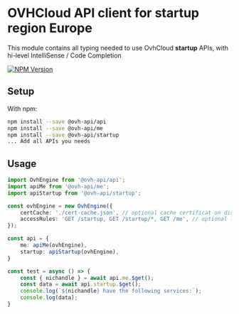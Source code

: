 # OVHCloud API client for **startup** region Europe

This module contains all typing needed to use OvhCloud **startup** APIs, with hi-level IntelliSense / Code Completion

[![NPM Version](https://img.shields.io/npm/v/@ovh-api/startup.svg?style=flat)](https://www.npmjs.org/package/@ovh-api/startup)

## Setup

With npm:

```bash
npm install --save @ovh-api/api
npm install --save @ovh-api/me
npm install --save @ovh-api/startup
... Add all APIs you needs
```

## Usage

```typescript
import OvhEngine from '@ovh-api/api';
import apiMe from '@ovh-api/me';
import apiStartup from '@ovh-api/startup';

const ovhEngine = new OvhEngine({ 
    certCache: './cert-cache.json', // optional cache certificat on disk.
    accessRules: 'GET /startup, GET /startup/*, GET /me', // optional limit the requested privileges.
});

const api = {
    me: apiMe(ovhEngine),
    startup: apiStartup(ovhEngine),
}

const test = async () => {
    const { nichandle } = await api.me.$get();
    const data = await api.startup.$get();
    console.log(`${nichandle} have the following services:`);
    console.log(data);
}
```
